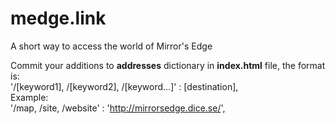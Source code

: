 # medge.link
A short way to access the world of Mirror's Edge

Commit your additions to <strong>addresses</strong> dictionary in <strong>index.html</strong> file, the format is:
<br>'/[keyword1], /[keyword2], /[keyword...]' : [destination],
<br>Example:
<br>'/map, /site, /website' : 'http://mirrorsedge.dice.se/',
